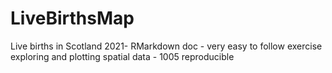 # LiveBirthsMap
Live births in Scotland 2021- RMarkdown doc -
very easy to follow exercise exploring and plotting spatial data -
1005 reproducible
